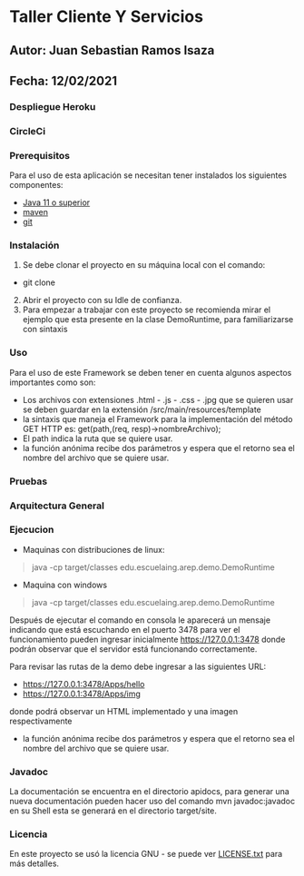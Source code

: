 # Taller Cliente Y Servicios

## Autor: Juan Sebastian Ramos Isaza

## Fecha: 12/02/2021

### Despliegue Heroku

### CircleCi

### Prerequisitos
Para el uso de esta aplicación se necesitan tener instalados los siguientes componentes:

* [Java 11 o superior](https://www.oracle.com/co/java/)
* [maven](https://maven.apache.org/)
* [git](https://git-scm.com/)

### Instalación 
1. Se debe clonar el proyecto en su máquina local con el comando:
* git clone
2. Abrir el proyecto con su Idle de confianza.
3. Para empezar a trabajar con este proyecto se recomienda mirar el ejemplo que esta
   presente en la clase DemoRuntime, para familiarizarse con sintaxis

### Uso
Para el uso de este Framework se deben tener en cuenta algunos aspectos importantes como son:
* Los archivos con extensiones .html - .js - .css - .jpg que se quieren usar se deben guardar
  en la extensión /src/main/resources/template
* la sintaxis que maneja el Framework para la implementación del método GET HTTP es:
  get(path,(req, resp)->nombreArchivo);
* El path indica la ruta que se quiere usar.
* la función anónima recibe dos parámetros y espera que el retorno sea el nombre del archivo que se quiere usar.  
### Pruebas


### Arquitectura General


### Ejecucion
* Maquinas con distribuciones de linux:
>java -cp target/classes edu.escuelaing.arep.demo.DemoRuntime
* Maquina con windows
>java -cp target/classes edu.escuelaing.arep.demo.DemoRuntime

Después de ejecutar el comando en consola le aparecerá un mensaje indicando que está escuchando en el puerto 3478
para ver el funcionamiento pueden ingresar inicialmente https://127.0.0.1:3478 donde podrán observar que el servidor
está funcionando correctamente.

Para revisar las rutas de la demo debe ingresar a las siguientes URL:
* https://127.0.0.1:3478/Apps/hello
* https://127.0.0.1:3478/Apps/img

donde podrá observar un HTML implementado y una imagen respectivamente
* la función anónima recibe dos parámetros y espera que el retorno sea el nombre del archivo que se quiere usar.
### Javadoc
La documentación se encuentra en el directorio apidocs, para generar una nueva documentación
pueden hacer uso del comando mvn javadoc:javadoc en su Shell esta se generará en el directorio target/site.

### Licencia

En este proyecto se usó la licencia GNU - se puede ver [LICENSE.txt](LICENSE.txt) para más detalles.
